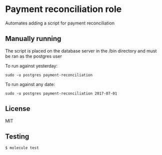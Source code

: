 Payment reconciliation role
=========

Automates adding a script for payment reconciliation

Manually running
-------
The script is placed on the database server in the /bin directory and must be ran as the postgres user

To run against yesterday:
```
sudo -u postgres payment-reconciliation
```

To run against any date:
```
sudo -u postgres payment-reconciliation 2017-07-01
```


License
-------

MIT

Testing
------------------

```
$ molecule test
```

